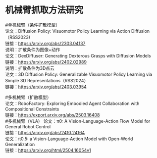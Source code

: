 # 机械臂抓取方法研究
#单机械臂（条件扩散模型）  
论文：Diffusion Policy: Visuomotor Policy Learning via Action Diffusion（RSS2023)  
链接：https://arxiv.org/abs/2303.04137  
说明：扩散条件为图像+动作  
论文：DexDiffuser: Generating Dexterous Grasps with Diffusion Models  
链接：https://arxiv.org/abs/2402.02989  
说明：扩散条件为3D点云  
论文：3D Diffusion Policy: Generalizable Visuomotor Policy Learning via Simple 3D Representations（RSS2024）  
链接：https://arxiv.org/abs/2403.03954

#多机械臂（扩散模型）  
论文：RoboFactory: Exploring Embodied Agent Collaboration  with Compositional Constraints  
链接：https://export.arxiv.org/abs/2503.16408  
#多机械臂（VLA） 
论文：π0: A Vision-Language-Action Flow Model for  General Robot Control  
链接：https://arxiv.org/abs/2410.24164  
论文：π0.5: a Vision-Language-Action Model with  Open-World Generalization  
链接：https://arxiv.org/html/2504.16054v1  
